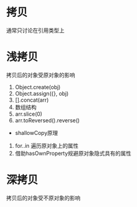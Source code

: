 # 拷贝
通常只讨论在引用类型上

# 浅拷贝
拷贝后的对象受原对象的影响
1. Object.create(obj)
2. Object.assign({}, obj)
3. [].concat(arr)
4. 数组结构
5. arr.slice(0)
6. arr.toReversed().reverse()

- shallowCopy原理
1. for..in 遍历原对象上的属性
2. 借助hasOwnProperty规避原对象隐式具有的属性
# 深拷贝
拷贝后的对象受不原对象的影响

